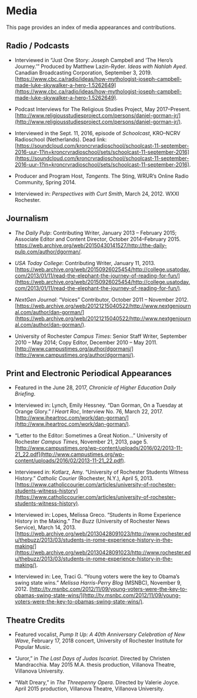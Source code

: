 # Media

This page provides an index of media appearances and contributions.

## Radio / Podcasts ##
* Interviewed in “Just One Story: Joseph Campbell and ‘The Hero’s Journey.’” Produced by Matthew Lazin-Ryder. *Ideas with Nahlah Ayed*. Canadian Broadcasting Corporation, September 3, 2019. [https://www.cbc.ca/radio/ideas/how-mythologist-joseph-campbell-made-luke-skywalker-a-hero-1.5262649](https://www.cbc.ca/radio/ideas/how-mythologist-joseph-campbell-made-luke-skywalker-a-hero-1.5262649).

*	Podcast Interviews for The Religious Studies Project, May 2017–Present. [http://www.religiousstudiesproject.com/persons/daniel-gorman-jr/](http://www.religiousstudiesproject.com/persons/daniel-gorman-jr/).

*	Interviewed in the Sept. 11, 2016, episode of *Schoolcast*, KRO–NCRV Radioschool (Netherlands). Dead link: [https://soundcloud.com/kroncrvradioschool/schoolcast-11-september-2016-uur-1?in=kroncrvradioschool/sets/schoolcast-11-september-2016](https://soundcloud.com/kroncrvradioschool/schoolcast-11-september-2016-uur-1?in=kroncrvradioschool/sets/schoolcast-11-september-2016).

*	Producer and Program Host, *Tangents*. The Sting, WRUR’s Online Radio Community, Spring 2014.

*	Interviewed in: *Perspectives with Curt Smith*, March 24, 2012. WXXI Rochester.

## Journalism ##
* *The Daily Pulp*: Contributing Writer, January 2013 – February 2015; Associate Editor and Content Director, October 2014–February 2015. https://web.archive.org/web/20150430141527/http://the-daily-pulp.com/author/dgorman/. 

* *USA Today College*: Contributing Writer, January 11, 2013. [https://web.archive.org/web/20150926025454/http://college.usatoday.com/2013/01/11/read-the-elephant-the-journey-of-reading-for-fun/](https://web.archive.org/web/20150926025454/http://college.usatoday.com/2013/01/11/read-the-elephant-the-journey-of-reading-for-fun/).

*	*NextGen Journal*: “Voices” Contributor, October 2011 – November 2012. [https://web.archive.org/web/20121215040522/http://www.nextgenjournal.com/author/dan-gorman/](https://web.archive.org/web/20121215040522/http://www.nextgenjournal.com/author/dan-gorman/).

*	University of Rochester *Campus Times*: Senior Staff Writer, September 2010 – May 2014; Copy Editor, December 2010 – May 2011. [http://www.campustimes.org/author/dgormanj/](http://www.campustimes.org/author/dgormanj/).

## Print and Electronic Periodical Appearances ##
*	Featured in the June 28, 2017, *Chronicle of Higher Education Daily Briefing*.

*	Interviewed in: Lynch, Emily Hessney. “Dan Gorman, On a Tuesday at Orange Glory.” *I Heart Roc*, Interview No. 76, March 22, 2017. [http://www.iheartroc.com/work/dan-gorman/](http://www.iheartroc.com/work/dan-gorman/).

*	“Letter to the Editor: Sometimes a Great Notion…” University of Rochester *Campus Times*, November 21, 2013, page 5. [http://www.campustimes.org/wp-content/uploads/2016/02/2013-11-21_22.pdf](http://www.campustimes.org/wp-content/uploads/2016/02/2013-11-21_22.pdf).

* Interviewed in: Kotlarz, Amy. “University of Rochester Students Witness History.” *Catholic Courier* (Rochester, N.Y.), April 5, 2013. [https://www.catholiccourier.com/articles/university-of-rochester-students-witness-history](https://www.catholiccourier.com/articles/university-of-rochester-students-witness-history).

*	Interviewed in: Lopes, Melissa Greco. “Students in Rome Experience History in the Making.” *The Buzz* (University of Rochester News Service), March 14, 2013. [https://web.archive.org/web/20130428091023/http://www.rochester.edu/thebuzz/2013/03/students-in-rome-experience-history-in-the-making/](https://web.archive.org/web/20130428091023/http://www.rochester.edu/thebuzz/2013/03/students-in-rome-experience-history-in-the-making/).

*	Interviewed in: Lee, Traci G. “Young voters were the key to Obama’s swing state wins.” *Melissa Harris-Perry Blog* (MSNBC), November 9, 2012. [http://tv.msnbc.com/2012/11/09/young-voters-were-the-key-to-obamas-swing-state-wins/](http://tv.msnbc.com/2012/11/09/young-voters-were-the-key-to-obamas-swing-state-wins/).

## Theatre Credits ##
*	Featured vocalist, *Pump It Up: A 40th Anniversary Celebration of New Wave*, February 17, 2018 concert, University of Rochester Institute for Popular Music.

*	“Juror,” in *The Last Days of Judas Iscariot*. Directed by Christen Mandracchia. May 2015 M.A. thesis production, Villanova Theatre, Villanova University. 

*	“Walt Dreary,” in *The Threepenny Opera*. Directed by Valerie Joyce. April 2015 production, Villanova Theatre, Villanova University. 
